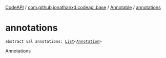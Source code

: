 [CodeAPI](../../index.md) / [com.github.jonathanxd.codeapi.base](../index.md) / [Annotable](index.md) / [annotations](.)

# annotations

`abstract val annotations: `[`List`](https://kotlinlang.org/api/latest/jvm/stdlib/kotlin.collections/-list/index.html)`<`[`Annotation`](../-annotation/index.md)`>`

Annotations

